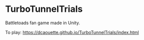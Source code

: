 # TurboTunnelTrials
Battletoads fan game made in Unity.

To play: https://dcaouette.github.io/TurboTunnelTrials/index.html
